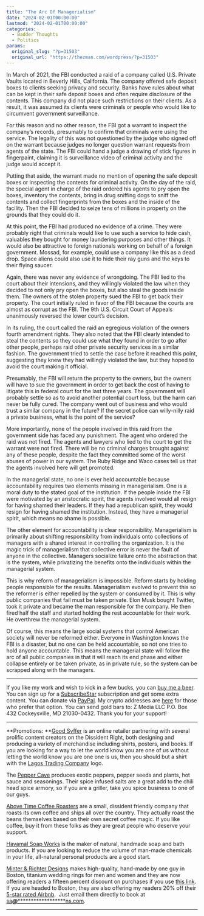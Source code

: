 ```yaml
---
title: "The Arc Of Managerialism"
date: "2024-02-01T00:00:00"
lastmod: "2024-02-01T00:00:00"
categories:
  - Badder Thoughts
  - Politics
params:
  original_slug: "?p=31503"
  original_url: "https://thezman.com/wordpress/?p=31503"
---
```


In March of 2021, the FBI conducted a raid of a company called U.S.
Private Vaults located in Beverly Hills, California. The company offered
safe deposit boxes to clients seeking privacy and security. Banks have
rules about what can be kept in their safe deposit boxes and often
require disclosure of the contents. This company did not place such
restrictions on their clients. As a result, it was assumed its clients
were criminals or people who would like to circumvent government
surveillance.

For this reason and no other reason, the FBI got a warrant to inspect
the company’s records, presumably to confirm that criminals were using
the service. The legality of this was not questioned by the judge who
signed off on the warrant because judges no longer question warrant
requests from agents of the state. The FBI could hand a judge a drawing
of stick figures in fingerpaint, claiming it is surveillance video of
criminal activity and the judge would accept it.

Putting that aside, the warrant made no mention of opening the safe
deposit boxes or inspecting the contents for criminal activity. On the
day of the raid, the special agent in charge of the raid ordered his
agents to pry open the boxes, inventory the contents, bring in drug
sniffing dogs to sniff the contents and collect fingerprints from the
boxes and the inside of the facility. Then the FBI decided to seize tens
of millions in property on the grounds that they could do it.

At this point, the FBI had produced no evidence of a crime. They were
probably right that criminals would like to use such a service to hide
cash, valuables they bought for money laundering purposes and other
things. It would also be attractive to foreign nationals working on
behalf of a foreign government. Mossad, for example, could use a company
like this as a dead drop. Space aliens could also use it to hide their
ray guns and the keys to their flying saucer.

Again, there was never any evidence of wrongdoing. The FBI lied to the
court about their intensions, and they willingly violated the law when
they decided to not only pry open the boxes, but also steal the goods
inside them. The owners of the stolen property sued the FBI to get back
their property. The court initially ruled in favor of the FBI because
the courts are almost as corrupt as the FBI. The 9th U.S. Circuit Court
of Appeals unanimously reversed the lower court’s decision.

In its ruling, the court called the raid an egregious violation of the
owners fourth amendment rights. They also noted that the FBI clearly
intended to steal the contents so they could use what they found in
order to go after other people, perhaps raid other private security
services in a similar fashion. The government tried to settle the case
before it reached this point, suggesting they knew they had willingly
violated the law, but they hoped to avoid the court making it official.

Presumably, the FBI will return the property to the owners, but the
owners will have to sue the government in order to get back the cost of
having to litigate this in federal court for the last three years. The
government will probably settle so as to avoid another potential court
loss, but the harm can never be fully cured. The company went out of
business and who would trust a similar company in the future? If the
secret police can willy-nilly raid a private business, what is the point
of the service?

More importantly, none of the people involved in this raid from the
government side has faced any punishment. The agent who ordered the raid
was not fired. The agents and lawyers who lied to the court to get the
warrant were not fired. There will be no criminal charges brought
against any of these people, despite the fact they committed some of the
worst abuses of power in our system. The Ruby Ridge and Waco cases tell
us that the agents involved here will get promoted.

In the managerial state, no one is ever held accountable because
accountability requires two elements missing in managerialism. One is a
moral duty to the stated goal of the institution. If the people inside
the FBI were motivated by an aristocratic spirit, the agents involved
would all resign for having shamed their leaders. If they had a
republican spirit, they would resign for having shamed the institution.
Instead, they have a managerial spirit, which means no shame is
possible.

The other element for accountability is clear responsibility.
Managerialism is primarily about shifting responsibility from
individuals onto collections of managers with a shared interest in
controlling the organization. It is the magic trick of managerialism
that collective error is never the fault of anyone in the collective.
Managers socialize failure onto the abstraction that is the system,
while privatizing the benefits onto the individuals within the
managerial system.

This is why reform of managerialism is impossible. Reform starts by
holding people responsible for the results. Managerialism evolved to
prevent this so the reformer is either repelled by the system or
consumed by it. This is why public companies that fail must be taken
private. Elon Musk bought Twitter, took it private and became the man
responsible for the company. He then fired half the staff and started
holding the rest accountable for their work. He overthrew the managerial
system.

Of course, this means the large social systems that control American
society will never be reformed either. Everyone in Washington knows the
FBI is a disaster, but no one can be held accountable, so not one tries
to hold anyone accountable. This means the managerial state will follow
the arc of all public companies in that it will reach its end phase and
either collapse entirely or be taken private, as in private rule, so the
system can be scrapped along with the managers.

------------------------------------------------------------------------

If you like my work and wish to kick in a few bucks, you can
<a href="https://www.buymeacoffee.com/mujolulu" rel="noopener"
target="_blank">buy me a beer</a>. You can sign up for a
<a href="https://www.subscribestar.com/the-z-blog" rel="noopener"
target="_blank">SubscribeStar</a> subscription and get some extra
content. You can donate via <a
href="https://www.paypal.com/donate/?cmd=_s-xclick&amp;hosted_button_id=UDAS2Q8JYA6CN&amp;source=url"
rel="noopener" target="_blank">PayPal</a>. My crypto addresses are
<a href="https://thezman.com/wordpress/?page_id=22713" rel="noopener"
target="_blank">here</a> for those who prefer that option. You can send
gold bars to: Z Media LLC P.O. Box 432 Cockeysville, MD 21030-0432.
Thank you for your support!

------------------------------------------------------------------------

**Promotions: **<a href="https://goodsvffer.com/" rel="noopener" target="_blank">Good
Svffer</a> is an online retailer partnering with several prolific
content creators on the Dissident Right, both designing and producing a
variety of merchandise including shirts, posters, and books. If you are
looking for a way to let the world know you are one of us without
letting the world know you are one one is us, then you should but a
shirt with the
<a href="https://goodsvffer.com/products/lagos-trading-company"
rel="noopener" target="_blank">Lagos Trading Company</a> logo.

The <a href="https://peppercave.com/shop/ols/products" rel="noopener"
target="_blank">Pepper Cave</a> produces exotic peppers, pepper seeds
and plants, hot sauce and seasonings. Their spice infused salts are a
great add to the chili head spice armory, so if you are a griller, take
you spice business to one of our guys.

<a href="https://abovetimecoffee.com/" rel="noopener"
target="_blank">Above Time Coffee Roasters</a> are a small, dissident
friendly company that roasts its own coffee and ships all over the
country. They actually roast the beans themselves based on their own
secret coffee magic. If you like coffee, buy it from these folks as they
are great people who deserve your support.

<a href="https://havamalsoapworks.com/" rel="noopener"
target="_blank">Havamal Soap Works</a> is the maker of natural, handmade
soap and bath products. If you are looking to reduce the volume of
man-made chemicals in your life, all-natural personal products are a
good start.

<a href="https://www.minterandrichterdesigns.com/"
rel="noreferrer nofollow noopener" target="_blank">Minter &amp; Richter
Designs</a> makes high-quality, hand-made by one guy in Boston, titanium
wedding rings for men and women and they are now offering readers a
fifteen percent discount on purchases if you use
<a href="https://www.minterandrichterdesigns.com/discount/ZMAN"
rel="noreferrer nofollow noopener" target="_blank">this link</a>.
<span class="highlight"><span class="colour"><span class="font"><span class="size">If
you are headed to Boston, they are also offering my readers 20% off
their <a
href="https://www.airbnb.com/users/7988017/listings?user_id=7988017&amp;s=3"
rel="noopener noreferrer" target="_blank">5-star rated Airbnb</a>.  Just
email them directly to book at
<a href="mailto:sa***@*********************ns.com"
data-original-string="wcYvF/ypfQ2TsKkmF8gxYw==cb7doJDGhQUo94pz61FMTf5FhwUIBK4Qm6SkVR2uoJOU24sRegTAUdZYALHTp5W/6A6"><span
class="apbct-email-encoder"
data-original-string="4I8xaVMIZiG+eP5qER6DRw==cb7+MEnJ9fVGnhd00eIUyzoA5fr0OQr1NjBVfATCKHMC6AbUz+YG6mRSlGbcW4233N0"
title="This contact has been encoded by Anti-Spam by CleanTalk. Click to decode. To finish the decoding make sure that JavaScript is enabled in your browser.">sa<span
class="apbct-blur">***</span>@<span
class="apbct-blur">*********************</span>ns.com</span></a>.</span></span></span></span>

------------------------------------------------------------------------
